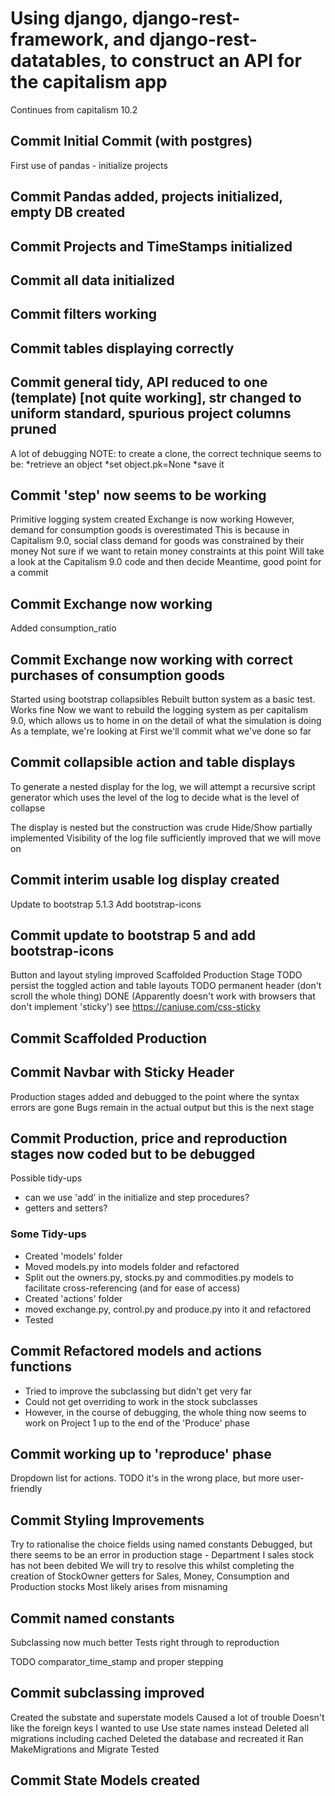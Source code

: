 # Using django, django-rest-framework, and django-rest-datatables, to construct an API for the capitalism app
Continues from capitalism 10.2

## Commit Initial Commit (with postgres)

First use of pandas - initialize projects

## Commit Pandas added, projects initialized, empty DB created
## Commit Projects and TimeStamps initialized
## Commit all data initialized
## Commit filters working
## Commit tables displaying correctly
## Commit general tidy, API reduced to one (template) [not quite working], __str__ changed to uniform standard, spurious project columns pruned

A lot of debugging
NOTE: to create a clone, the correct technique seems to be:
*retrieve an object
*set object.pk=None
*save it

## Commit 'step' now seems to be working

Primitive logging system created
Exchange is now working
However, demand for consumption goods is overestimated
This is because in Capitalism 9.0, social class demand for goods was constrained by their money
Not sure if we want to retain money constraints at this point
Will take a look at the Capitalism 9.0 code and then decide
Meantime, good point for a commit

## Commit Exchange now working

Added consumption_ratio

## Commit Exchange now working with correct purchases of consumption goods

Started using bootstrap collapsibles
Rebuilt button system as a basic test. Works fine
Now we want to rebuild the logging system as per capitalism 9.0, which allows us to home in on the detail of what the simulation is doing
As a template, we're looking at   <!-- https://bootsnipp.com/snippets/K3x   -->
First we'll commit what we've done so far

## Commit collapsible action and table displays

To generate a nested display for the log, we will attempt a recursive script generator which uses the level of the log to decide what is the level of collapse

The display is nested but the construction was crude
Hide/Show partially implemented
Visibility of the log file sufficiently improved that we will move on

## Commit interim usable log display created

Update to bootstrap 5.1.3
Add bootstrap-icons

## Commit update to bootstrap 5 and add bootstrap-icons

Button and layout styling improved
Scaffolded Production Stage
TODO persist the toggled action and table layouts
TODO permanent header (don't scroll the whole thing) DONE (Apparently doesn't work with browsers that don't implement 'sticky') see https://caniuse.com/css-sticky

## Commit Scaffolded Production

## Commit Navbar with Sticky Header

Production stages added and debugged to the point where the syntax errors are gone
Bugs remain in the actual output but this is the next stage

## Commit Production, price and reproduction stages now coded but to be debugged

Possible tidy-ups
 - can we use 'add' in the initialize and step procedures?
 - getters and setters?
 
### Some Tidy-ups
 * Created 'models' folder
  * Moved models.py into models folder and refactored
  * Split out the owners.py, stocks.py and commodities.py models to facilitate cross-referencing (and for ease of access)
 * Created 'actions' folder
  * moved exchange.py, control.py and produce.py into it and refactored
 * Tested

## Commit Refactored models and actions functions

 * Tried to improve the subclassing but didn't get very far
 * Could not get overriding to work in the stock subclasses
 * However, in the course of debugging, the whole thing now seems to work on Project 1 up to the end of the 'Produce' phase

## Commit working up to 'reproduce' phase

Dropdown list for actions. 
TODO it's in the wrong place, but more user-friendly

## Commit Styling Improvements

Try to rationalise the choice fields using named constants
Debugged, but there seems to be an error in production stage - Department I sales stock has not been debited
We will try to resolve this whilst completing the creation of StockOwner getters for Sales, Money, Consumption and Production stocks
Most likely arises from misnaming

## Commit named constants

Subclassing now much better
Tests right through to reproduction

TODO comparator_time_stamp and proper stepping

## Commit subclassing improved

Created the substate and superstate models
Caused a lot of trouble
Doesn't like the foreign keys I wanted to use
Use state names instead
Deleted all migrations including cached
Deleted the database and recreated it
Ran MakeMigrations and Migrate
Tested

## Commit State Models created


